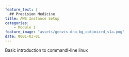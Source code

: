 ```yaml
---
feature_text: |
  ## Precision Medicine
title: AWS Instance Setup
categories:
    - Module 1
feature_image: "assets/genvis-dna-bg_optimized_v1a.png"
date: 0001-03-01
---
```


Basic introduction to commandl-line linux


